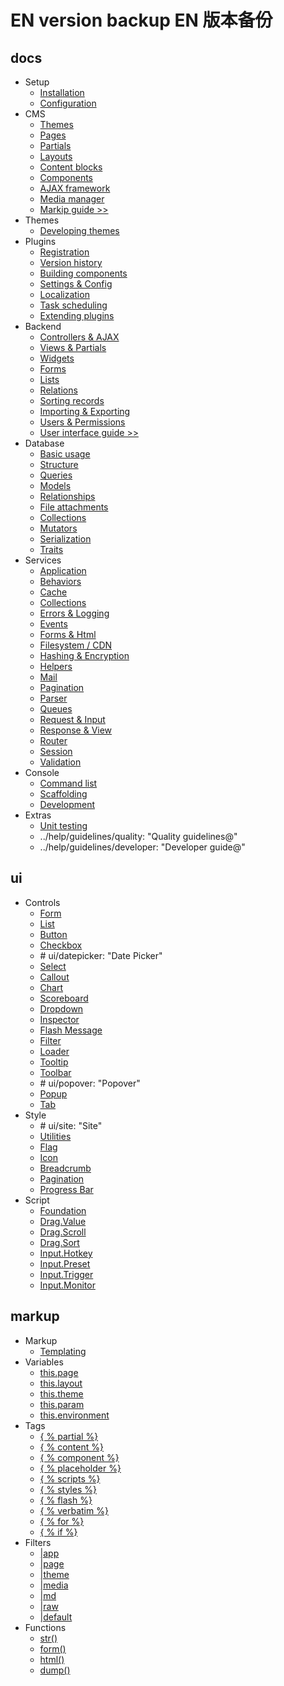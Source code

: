# EN version backup EN 版本备份

## docs
* Setup
    * [Installation](setup-installation.md)
    * [Configuration](setup-configuration.md)
* CMS
    * [Themes](cms-themes.md)
    * [Pages](cms-pages.md)
    * [Partials](cms-partials.md)
    * [Layouts](cms-layouts.md)
    * [Content blocks](cms-content.md)
    * [Components](cms-components.md)
    * [AJAX framework](cms-ajax.md)
    * [Media manager](cms-mediamanager.md)
    * [Markip guide >>](#markup)
* Themes
    * [Developing themes](themes-development.md)
* Plugins
    * [Registration](plugin-registration.md)
    * [Version history](plugin-updates.md)
    * [Building components](plugin-components.md)
    * [Settings & Config](plugin-settings.md)
    * [Localization](plugin-localization.md)
    * [Task scheduling](plugin-scheduling.md)
    * [Extending plugins](plugin-extending.md)
* Backend
    * [Controllers & AJAX](backend-controllers-ajax.md)
    * [Views & Partials](backend-views-partials.md)
    * [Widgets](backend-widgets.md)
    * [Forms](backend-forms.md)
    * [Lists](backend-lists.md)
    * [Relations](backend-relations.md)
    * [Sorting records](backend-reorder.md)
    * [Importing & Exporting](backend-import-export.md)
    * [Users & Permissions](backend-users.md)
    * [User interface guide >>](#ui)
* Database
    * [Basic usage](database-basics.md)
    * [Structure](database-structure.md)
    * [Queries](database-query.md)
    * [Models](database-model.md)
    * [Relationships](database-relations.md)
    * [File attachments](database-attachments.md)
    * [Collections](database-collection.md)
    * [Mutators](database-mutators.md)
    * [Serialization](database-serialization.md)
    * [Traits](database-traits.md)
* Services
    * [Application](services-application.md)
    * [Behaviors](services-behaviors.md)
    * [Cache](services-cache.md)
    * [Collections](services-collections.md)
    * [Errors & Logging](services-error-log.md)
    * [Events](services-events.md)
    * [Forms & Html](services-html.md)
    * [Filesystem / CDN](services-filesystem-cdn.md)
    * [Hashing & Encryption](services-hashing-encryption.md)
    * [Helpers](services-helpers.md)
    * [Mail](services-mail.md)
    * [Pagination](services-pagination.md)
    * [Parser](services-parser.md)
    * [Queues](services-queues.md)
    * [Request & Input](services-request-input.md)
    * [Response & View](services-response-view.md)
    * [Router](services-router.md)
    * [Session](services-session.md)
    * [Validation](services-validation.md)
* Console
    * [Command list](console-commands.md)
    * [Scaffolding](console-scaffolding.md)
    * [Development](console-development.md)
* Extras
    * [Unit testing](help-unit-testing.md)
    * ../help/guidelines/quality: "Quality guidelines@"
    * ../help/guidelines/developer: "Developer guide@"

<a name="ui"></a>
## ui
* Controls
    * [Form](ui-form.md)
    * [List](ui-list.md)
    * [Button](ui-button.md)
    * [Checkbox](ui-checkbox.md)
    * \# ui/datepicker: "Date Picker"
    * [Select](ui-select.md)
    * [Callout](ui-callout.md)
    * [Chart](ui-chart.md)
    * [Scoreboard](ui-scoreboard.md)
    * [Dropdown](ui-dropdown.md)
    * [Inspector](ui-inspector.md)
    * [Flash Message](ui-flashmessage.md)
    * [Filter](ui-filter.md)
    * [Loader](ui-loader.md)
    * [Tooltip](ui-tooltip.md)
    * [Toolbar](ui-toolbar.md)
    * \# ui/popover: "Popover"
    * [Popup](ui-popup.md)
    * [Tab](ui-tab.md)
* Style
    * \# ui/site: "Site"
    * [Utilities](ui-utilities.md)
    * [Flag](ui-flag.md)
    * [Icon](ui-icon.md)
    * [Breadcrumb](ui-breadcrumb.md)
    * [Pagination](ui-pagination.md)
    * [Progress Bar](ui-progressbar.md)
* Script
    * [Foundation](ui-foundation.md)
    * [Drag.Value](ui-drag-value.md)
    * [Drag.Scroll](ui-drag-scroll.md)
    * [Drag.Sort](ui-drag-sort.md)
    * [Input.Hotkey](ui-input-hotkey.md)
    * [Input.Preset](ui-input-preset.md)
    * [Input.Trigger](ui-input-trigger.md)
    * [Input.Monitor](ui-input-monitor.md)

<a name="markup"></a>
## markup
* Markup
    * [Templating](markup-templating.md)
* Variables
    * [this.page](markup-this-page.md)
    * [this.layout](markup-this-layout.md)
    * [this.theme](markup-this-theme.md)
    * [this.param](markup-this-param.md)
    * [this.environment](markup-this-environment.md)
* Tags
    * [\{ % partial %\}](markup-tag-partial.md)
    * [\{ % content %\}](markup-tag-content.md)
    * [\{ % component %\}](markup-tag-component.md)
    * [\{ % placeholder %\}](markup-tag-placeholder.md)
    * [\{ % scripts %\}](markup-tag-scripts.md)
    * [\{ % styles %\}](markup-tag-styles.md)
    * [\{ % flash %\}](markup-tag-flash.md)
    * [\{ % verbatim %\}](markup-tag-verbatim.md)
    * [\{ % for %\}](markup-tag-for.md)
    * [\{ % if %\}](markup-tag-if.md)
* Filters
    * [|app](markup-filter-app.md)
    * [|page](markup-filter-page.md)
    * [|theme](markup-filter-theme.md)
    * [|media](markup-filter-media.md)
    * [|md](markup-filter-md.md)
    * [|raw](markup-filter-raw.md)
    * [|default](markup-filter-default.md)
* Functions
    * [str()](markup-function-str.md)
    * [form()](markup-function-form.md)
    * [html()](markup-function-html.md)
    * [dump()](markup-function-dump.md)